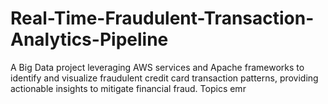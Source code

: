 # Real-Time-Fraudulent-Transaction-Analytics-Pipeline
A Big Data project leveraging AWS services and Apache frameworks to identify and visualize fraudulent credit card transaction patterns, providing actionable insights to mitigate financial fraud.  Topics emr 
